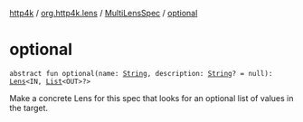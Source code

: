 [http4k](../../index.md) / [org.http4k.lens](../index.md) / [MultiLensSpec](index.md) / [optional](./optional.md)

# optional

`abstract fun optional(name: `[`String`](https://kotlinlang.org/api/latest/jvm/stdlib/kotlin/-string/index.html)`, description: `[`String`](https://kotlinlang.org/api/latest/jvm/stdlib/kotlin/-string/index.html)`? = null): `[`Lens`](../-lens/index.md)`<IN, `[`List`](https://kotlinlang.org/api/latest/jvm/stdlib/kotlin.collections/-list/index.html)`<OUT>?>`

Make a concrete Lens for this spec that looks for an optional list of values in the target.

